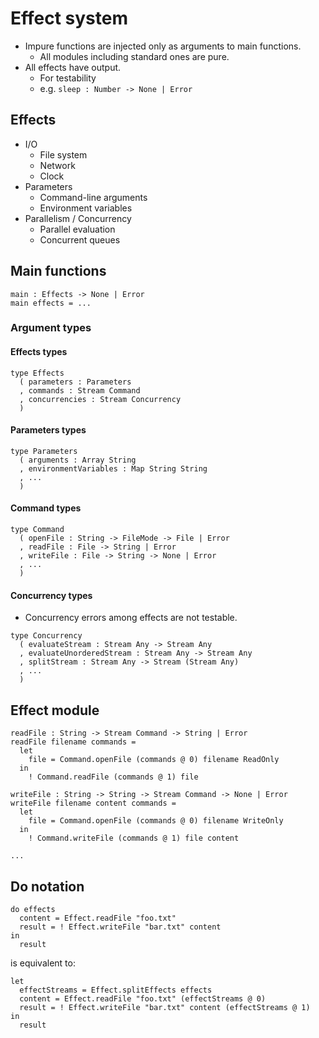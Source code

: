 # Effect system

- Impure functions are injected only as arguments to main functions.
  - All modules including standard ones are pure.
- All effects have output.
  - For testability
  - e.g. `sleep : Number -> None | Error`

## Effects

- I/O
  - File system
  - Network
  - Clock
- Parameters
  - Command-line arguments
  - Environment variables
- Parallelism / Concurrency
  - Parallel evaluation
  - Concurrent queues

## Main functions

```
main : Effects -> None | Error
main effects = ...
```

### Argument types

#### Effects types

```
type Effects
  ( parameters : Parameters
  , commands : Stream Command
  , concurrencies : Stream Concurrency
  )
```

#### Parameters types

```
type Parameters
  ( arguments : Array String
  , environmentVariables : Map String String
  , ...
  )
```

#### Command types

```
type Command
  ( openFile : String -> FileMode -> File | Error
  , readFile : File -> String | Error
  , writeFile : File -> String -> None | Error
  , ...
  )
```

#### Concurrency types

- Concurrency errors among effects are not testable.

```
type Concurrency
  ( evaluateStream : Stream Any -> Stream Any
  , evaluateUnorderedStream : Stream Any -> Stream Any
  , splitStream : Stream Any -> Stream (Stream Any)
  , ...
  )
```

## Effect module

```
readFile : String -> Stream Command -> String | Error
readFile filename commands =
  let
    file = Command.openFile (commands @ 0) filename ReadOnly
  in
    ! Command.readFile (commands @ 1) file

writeFile : String -> String -> Stream Command -> None | Error
writeFile filename content commands =
  let
    file = Command.openFile (commands @ 0) filename WriteOnly
  in
    ! Command.writeFile (commands @ 1) file content

...
```

## Do notation

```
do effects
  content = Effect.readFile "foo.txt"
  result = ! Effect.writeFile "bar.txt" content
in
  result
```

is equivalent to:

```
let
  effectStreams = Effect.splitEffects effects
  content = Effect.readFile "foo.txt" (effectStreams @ 0)
  result = ! Effect.writeFile "bar.txt" content (effectStreams @ 1)
in
  result
```
